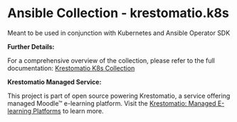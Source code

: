 # Ansible Collection - krestomatio.k8s

Meant to be used in conjunction with Kubernetes and Ansible Operator SDK

**Further Details:**

For a comprehensive overview of the collection, please refer to the full documentation: [Krestomatio K8s Collection](https://krestomatio.com/docs/krestomatio.k8s)

**Krestomatio Managed Service:**

This project is part of open source powering Krestomatio, a service offering managed Moodle™ e-learning platform. Visit the [Krestomatio: Managed E-learning Platforms](https://krestomatio.com) to learn more.
